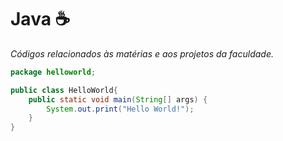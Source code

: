 # Java :coffee:	
<cite> Códigos relacionados às matérias e aos projetos da faculdade.</quote>
```java
package helloworld;

public class HelloWorld{
	public static void main(String[] args) {
		System.out.print("Hello World!");
	}
}
```

